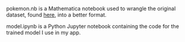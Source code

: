 pokemon.nb is a Mathematica notebook used to wrangle the original dataset, found [here](https://github.com/betairylia/Pokemon-Showdown-Win-Rate-Prediction/tree/master/dataset), into a better format.

model.ipynb is a Python Jupyter notebook containing the code for the trained model I use in my app.
